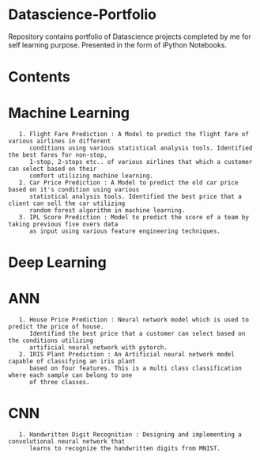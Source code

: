 # Datascience-Portfolio

Repository contains portfolio of Datascience projects completed by me for self learning purpose. Presented in the form of iPython Notebooks.


# Contents

  # Machine Learning  
       
       1. Flight Fare Prediction : A Model to predict the flight fare of various airlines in different 
          conditions using various statistical analysis tools. Identified the best fares for non-stop, 
          1-stop, 2-stops etc.. of various airlines that which a customer can select based on their 
          comfort utilizing machine learning.
       2. Car Price Prediction : A Model to predict the old car price based on it's condition using various 
          statistical analysis tools. Identified the best price that a client can sell the car utilizing 
          random forest algorithm in machine learning.
       3. IPL Score Prediction : Model to predict the score of a team by taking previous five overs data 
          as input using various feature engineering techniques.  
  
  # Deep Learning
  
   # ANN
     
       1. House Price Prediction : Neural network model which is used to predict the price of house. 
          Identified the best price that a customer can select based on the conditions utilizing 
          artificial neural network with pytorch.
       2. IRIS Plant Prediction : An Artificial neural network model capable of classifying an iris plant 
          based on four features. This is a multi class classification where each sample can belong to one 
          of three classes. 
       
   # CNN
   
       1. Handwritten Digit Recognition : Designing and implementing a convolutional neural network that 
          learns to recognize the handwritten digits from MNIST.
